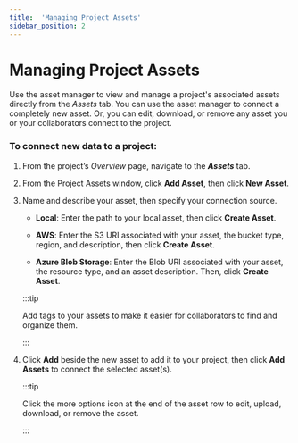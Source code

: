 ```yaml
---
title:  'Managing Project Assets'
sidebar_position: 2
---
```

# Managing Project Assets

Use the asset manager to view and manage a project's associated assets directly from the *Assets* tab. You can use the asset manager to connect a completely new asset. Or, you can edit, download, or remove any asset you or your collaborators connect to the project.

### To connect new data to a project:

1. From the project’s *Overview* page, navigate to the ***Assets*** tab.

2. From the Project Assets window, click **Add Asset**, then click **New Asset**.

3. Name and describe your asset, then specify your connection source.

    - **Local**: Enter the path to your local asset, then click **Create Asset**.

    - **AWS**: Enter the S3 URI associated with your asset, the bucket type, region, and description, then click **Create Asset**.

    - **Azure Blob Storage**: Enter the Blob URI associated with your asset, the resource type, and an asset description. Then, click **Create Asset**.

    :::tip

    Add tags to your assets to make it easier for collaborators to find and organize them.

    :::

4. Click **Add** beside the new asset to add it to your project, then click **Add Assets** to connect the selected asset(s).

    :::tip

    Click the more options icon at the end of the asset row to edit, upload, download, or remove the asset.

    :::
